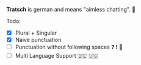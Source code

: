 **Tratsch** is german and means "aimless chatting". 💬

Todo:
- [x] Plural + Singular
- [x] Naive punctuation
- [ ] Punctuation without following spaces ❓ ❗ 💯
- [ ] Multi Language Support 🇩🇪 🇺🇸

